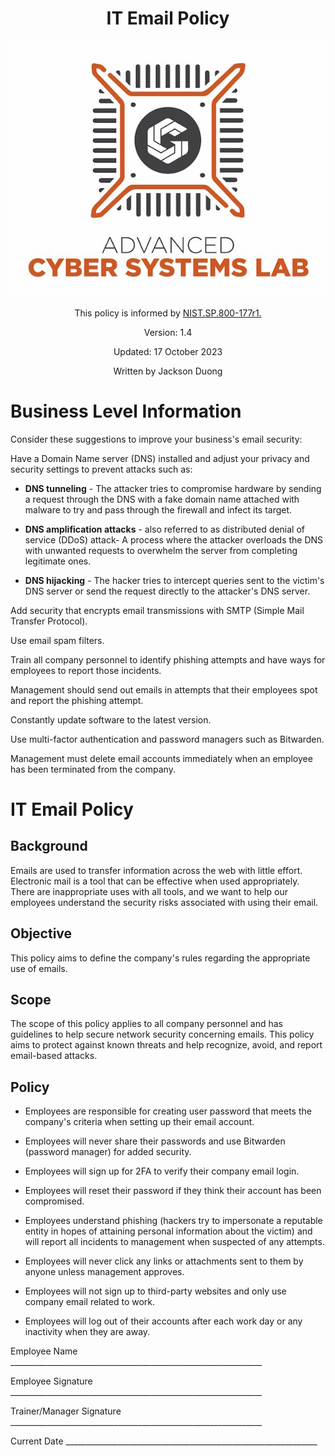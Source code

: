 <div style='text-align: center;'>

# IT Email Policy
![image](../../ACSL_Logo-Full_Color600x488.jpg)

This policy is informed by [NIST.SP.800-177r1.](https://nvlpubs.nist.gov/nistpubs/SpecialPublications/NIST.SP.800-177r1.pdf)

Version: 1.4

Updated: 17 October 2023

Written by Jackson Duong
</div>

# Business Level Information

Consider these suggestions to improve your business's email
security:

Have a Domain Name server (DNS) installed and adjust your privacy and security settings to prevent attacks such as:

- **DNS tunneling** - The attacker tries to compromise hardware by sending a request through the DNS with a fake domain name attached with malware to
try and pass through the firewall and infect its target.

- **DNS amplification attacks** - also referred to as distributed denial of service (DDoS) attack- A process where the attacker overloads the DNS with unwanted requests to overwhelm the server from completing legitimate ones.

- **DNS hijacking** - The hacker tries to intercept queries sent to the victim\'s DNS server or send the request directly to the attacker\'s DNS server.

Add security that encrypts email transmissions with SMTP (Simple Mail Transfer Protocol).

Use email spam filters.

Train all company personnel to identify phishing attempts and have ways for employees to report those incidents.

Management should send out emails in attempts that their employees spot and report the phishing attempt.

Constantly update software to the latest version.

Use multi-factor authentication and password managers such as Bitwarden.

Management must delete email accounts immediately when an employee has been terminated from the company.

# IT Email Policy

## Background

Emails are used to transfer information across the web with little effort. Electronic mail is a tool that can be effective when used appropriately. There are inappropriate uses with all tools, and we want to help our employees understand the security risks associated with using their email.

## Objective

This policy aims to define the company\'s rules regarding the
appropriate use of emails.

## Scope

The scope of this policy applies to all company personnel and has guidelines to help secure network security concerning emails. This policy aims to protect against known threats and help recognize, avoid, and report email-based attacks.

## Policy

- Employees are responsible for creating user password that meets the company's criteria when setting up their email account.

- Employees will never share their passwords and use Bitwarden (password manager) for added security.

- Employees will sign up for 2FA to verify their company email login.

- Employees will reset their password if they think their account has been compromised.

- Employees understand phishing (hackers try to impersonate a reputable entity in hopes of attaining personal information about the victim) and will report all incidents to management when suspected of any attempts.

- Employees will never click any links or attachments sent to them by anyone unless management approves.

- Employees will not sign up to third-party websites and only use company email related to work.

- Employees will log out of their accounts after each work day or any inactivity when they are away.

Employee Name
\_\_\_\_\_\_\_\_\_\_\_\_\_\_\_\_\_\_\_\_\_\_\_\_\_\_\_\_\_\_\_\_\_\_\_\_\_\_\_\_\_\_\_\_\_\_\_\_\_\_\_\_\_\_\_\_\_\_\_\_\_\_\_

Employee Signature
\_\_\_\_\_\_\_\_\_\_\_\_\_\_\_\_\_\_\_\_\_\_\_\_\_\_\_\_\_\_\_\_\_\_\_\_\_\_\_\_\_\_\_\_\_\_\_\_\_\_\_\_\_\_\_\_\_\_\_\_\_\_\_

Trainer/Manager Signature
\_\_\_\_\_\_\_\_\_\_\_\_\_\_\_\_\_\_\_\_\_\_\_\_\_\_\_\_\_\_\_\_\_\_\_\_\_\_\_\_\_\_\_\_\_\_\_\_\_\_\_\_\_\_\_\_\_\_\_\_\_\_\_

Current Date
\_\_\_\_\_\_\_\_\_\_\_\_\_\_\_\_\_\_\_\_\_\_\_\_\_\_\_\_\_\_\_\_\_\_\_\_\_\_\_\_\_\_\_\_\_\_\_\_\_\_\_\_\_\_\_\_\_\_\_\_\_\_\_
